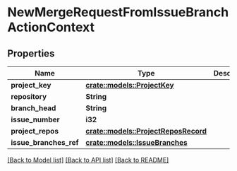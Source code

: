 # NewMergeRequestFromIssueBranchActionContext

## Properties

Name | Type | Description | Notes
------------ | ------------- | ------------- | -------------
**project_key** | [**crate::models::ProjectKey**](ProjectKey.md) |  | 
**repository** | **String** |  | 
**branch_head** | **String** |  | 
**issue_number** | **i32** |  | 
**project_repos** | [**crate::models::ProjectReposRecord**](ProjectReposRecord.md) |  | 
**issue_branches_ref** | [**crate::models::IssueBranches**](IssueBranches.md) |  | 

[[Back to Model list]](../README.md#documentation-for-models) [[Back to API list]](../README.md#documentation-for-api-endpoints) [[Back to README]](../README.md)


